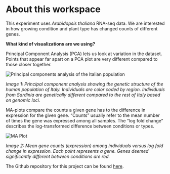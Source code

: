 # About this workspace

This experiment uses *Arabidopsis thaliana* RNA-seq data. We are
interested in how growing condition and plant type has changed counts of
different genes.

**What kind of visualizations are we using?**

Principal Component Analysis (PCA) lets us look at variation in the
dataset. Points that appear far apart on a PCA plot are very different
compared to those closer together.

![Principal components analysis of the Italian
population](https://upload.wikimedia.org/wikipedia/commons/thumb/6/69/Principal_Component_Analysis_of_the_Italian_population.png/600px-Principal_Component_Analysis_of_the_Italian_population.png)

*Image 1: Principal component analysis showing the genetic structure of
the human population of Italy. Individuals are color coded by region.
Individuals from Sardinia are genetically different compared to the rest
of Italy based on genomic loci.*

MA-plots compare the counts a given gene has to the difference in
expression for the given gene. “Counts” usually refer to the mean number
of times the gene was expressed among all samples. The “log fold change”
describes the log-transformed difference between conditions or types.

![MA Plot](https://hbctraining.github.io/DGE_workshop/img/MA_plot.png)

*Image 2: Mean gene counts (expression) among individuals versus log
fold change in expression. Each point represents a gene. Genes deemed
significantly different between conditions are red.*

The Github repository for this project can be found 
[here](https://github.com/avahoffman/DESeq2-viz-demo).
